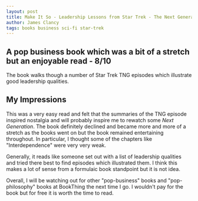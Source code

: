 ```yaml
---
layout: post
title: Make It So - Leadership Lessons from Star Trek - The Next Generation by Wes Roberts and Bill Ross
author: James Clancy
tags: books business sci-fi star-trek
---
```


## A pop business book which was a bit of a stretch but an enjoyable read - 8/10

The book walks though a number of Star Trek TNG episodes which illustrate good leadership qualities. 

## My Impressions

This was a very easy read and felt that the summaries of the TNG episode inspired nostalgia and will probably inspire me to rewatch some *Next Generation*. The book definitely declined and became more and more of a stretch as the books went on but the book remained entertaining throughout. In particular, I thought some of the chapters like "Interdependence" were very very weak. 

Generally, it reads like someone set out with a list of leadership qualities and tried there best to find episodes which illustrated them. I think this makes a lot of sense from a formulaic book standpoint but it is not idea. 

Overall, I will be watching out for other "pop-business" books and "pop-philosophy" books at BookThing the next time I go. I wouldn't pay for the book but for free it is worth the time to read. 